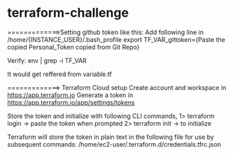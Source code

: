 # terraform-challenge

=============>Setting github token like this:
Add following line in /home/{INSTANCE_USER}/.bash_profile
export TF_VAR_gittoken={Paste the copied Personal_Token copied from Git Repo}

Verify: env | grep -i TF_VAR

It would get reffered from variable.tf

=============> Terraform Cloud setup
Create account and workspace in https://app.terraform.io
Generate a token in https://app.terraform.io/app/settings/tokens

Store the token and initialize with following CLI commands,
1> terraform login -> paste the token when prompted
2> terraform init -> to initialize

Terraform will store the token in plain text in the following file
for use by subsequent commands:
    /home/ec2-user/.terraform.d/credentials.tfrc.json
